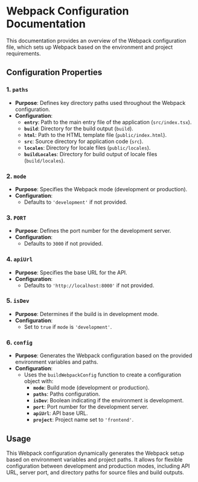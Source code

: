 # Webpack Configuration Documentation

This documentation provides an overview of the Webpack configuration file, which sets up Webpack based on the environment and project requirements.

## Configuration Properties

### 1. `paths`
- **Purpose**: Defines key directory paths used throughout the Webpack configuration.
- **Configuration**:
    - **`entry`**: Path to the main entry file of the application (`src/index.tsx`).
    - **`build`**: Directory for the build output (`build`).
    - **`html`**: Path to the HTML template file (`public/index.html`).
    - **`src`**: Source directory for application code (`src`).
    - **`locales`**: Directory for locale files (`public/locales`).
    - **`buildLocales`**: Directory for build output of locale files (`build/locales`).

### 2. `mode`
- **Purpose**: Specifies the Webpack mode (development or production).
- **Configuration**:
    - Defaults to `'development'` if not provided.

### 3. `PORT`
- **Purpose**: Defines the port number for the development server.
- **Configuration**:
    - Defaults to `3000` if not provided.

### 4. `apiUrl`
- **Purpose**: Specifies the base URL for the API.
- **Configuration**:
    - Defaults to `'http://localhost:8000'` if not provided.

### 5. `isDev`
- **Purpose**: Determines if the build is in development mode.
- **Configuration**:
    - Set to `true` if `mode` is `'development'`.

### 6. `config`
- **Purpose**: Generates the Webpack configuration based on the provided environment variables and paths.
- **Configuration**:
    - Uses the `buildWebpackConfig` function to create a configuration object with:
        - **`mode`**: Build mode (development or production).
        - **`paths`**: Paths configuration.
        - **`isDev`**: Boolean indicating if the environment is development.
        - **`port`**: Port number for the development server.
        - **`apiUrl`**: API base URL.
        - **`project`**: Project name set to `'frontend'`.

## Usage

This Webpack configuration dynamically generates the Webpack setup based on environment variables and project paths. It allows for flexible configuration between development and production modes, including API URL, server port, and directory paths for source files and build outputs.
